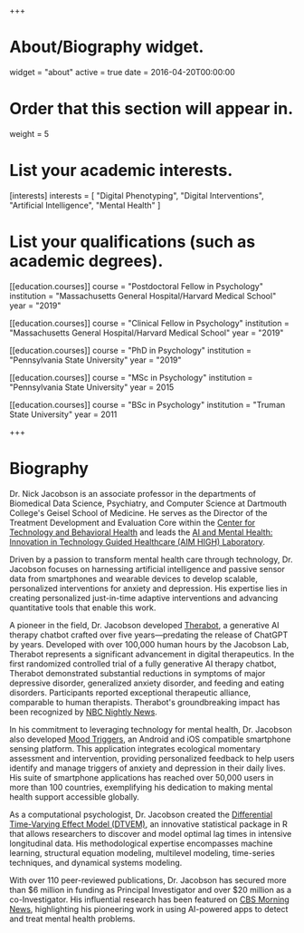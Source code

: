 +++
# About/Biography widget.
widget = "about"
active = true
date = 2016-04-20T00:00:00

# Order that this section will appear in.
weight = 5

# List your academic interests.
[interests]
  interests = [
    "Digital Phenotyping",
    "Digital Interventions",
    "Artificial Intelligence",
    "Mental Health"
  ]

# List your qualifications (such as academic degrees).
[[education.courses]]
  course = "Postdoctoral Fellow in Psychology"
  institution = "Massachusetts General Hospital/Harvard Medical School"
  year = "2019"

[[education.courses]]
  course = "Clinical Fellow in Psychology"
  institution = "Massachusetts General Hospital/Harvard Medical School"
  year = "2019"

[[education.courses]]
  course = "PhD in Psychology"
  institution = "Pennsylvania State University"
  year = "2019"

[[education.courses]]
  course = "MSc in Psychology"
  institution = "Pennsylvania State University"
  year = 2015

[[education.courses]]
  course = "BSc in Psychology"
  institution = "Truman State University"
  year = 2011
 
+++

# Biography

Dr. Nick Jacobson is an associate professor in the departments of Biomedical Data Science, Psychiatry, and Computer Science at Dartmouth College's Geisel School of Medicine. He serves as the Director of the Treatment Development and Evaluation Core within the [Center for Technology and Behavioral Health](https://www.c4tbh.org/meet-our-team/nicholas-jacobson/) and leads the [AI and Mental Health: Innovation in Technology Guided Healthcare (AIM HIGH) Laboratory](https://geiselmed.dartmouth.edu/jacobsonlab/).

Driven by a passion to transform mental health care through technology, Dr. Jacobson focuses on harnessing artificial intelligence and passive sensor data from smartphones and wearable devices to develop scalable, personalized interventions for anxiety and depression. His expertise lies in creating personalized just-in-time adaptive interventions and advancing quantitative tools that enable this work.

A pioneer in the field, Dr. Jacobson developed [Therabot](https://osf.io/preprints/psyarxiv/pjqmr), a generative AI therapy chatbot crafted over five years—predating the release of ChatGPT by years. Developed with over 100,000 human hours by the Jacobson Lab, Therabot represents a significant advancement in digital therapeutics. In the first randomized controlled trial of a fully generative AI therapy chatbot, Therabot demonstrated substantial reductions in symptoms of major depressive disorder, generalized anxiety disorder, and feeding and eating disorders. Participants reported exceptional therapeutic alliance, comparable to human therapists. Therabot's groundbreaking impact has been recognized by [NBC Nightly News](https://www.nbcnews.com/tech/tech-news/dartmouth-researchers-look-meld-therapy-apps-modern-ai-rcna146558).

In his commitment to leveraging technology for mental health, Dr. Jacobson also developed [Mood Triggers](/project/mood-triggers/), an Android and iOS compatible smartphone sensing platform. This application integrates ecological momentary assessment and intervention, providing personalized feedback to help users identify and manage triggers of anxiety and depression in their daily lives. His suite of smartphone applications has reached over 50,000 users in more than 100 countries, exemplifying his dedication to making mental health support accessible globally.

As a computational psychologist, Dr. Jacobson created the [Differential Time-Varying Effect Model (DTVEM)](/project/dtvem/), an innovative statistical package in R that allows researchers to discover and model optimal lag times in intensive longitudinal data. His methodological expertise encompasses machine learning, structural equation modeling, multilevel modeling, time-series techniques, and dynamical systems modeling.

With over 110 peer-reviewed publications, Dr. Jacobson has secured more than $6 million in funding as Principal Investigator and over $20 million as a co-Investigator. His influential research has been featured on [CBS Morning News](https://www.cbsnews.com/video/ai-powered-apps-working-to-detect-mental-health-problems/), highlighting his pioneering work in using AI-powered apps to detect and treat mental health problems.